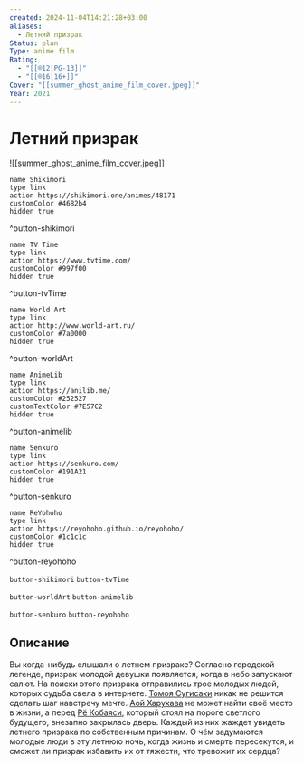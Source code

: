 ```yaml
---
created: 2024-11-04T14:21:28+03:00
aliases:
  - Летний призрак
Status: plan
Type: anime film
Rating:
  - "[[®️12|PG-13]]"
  - "[[®️16|16+]]"
Cover: "[[summer_ghost_anime_film_cover.jpeg]]"
Year: 2021
---
```


# Летний призрак

![[summer_ghost_anime_film_cover.jpeg]]

```button
name Shikimori
type link
action https://shikimori.one/animes/48171
customColor #4682b4
hidden true
```
^button-shikimori

```button
name TV Time
type link
action https://www.tvtime.com/
customColor #997f00
hidden true
```
^button-tvTime

```button
name World Art
type link
action http://www.world-art.ru/
customColor #7a0000
hidden true
```
^button-worldArt

```button
name AnimeLib
type link
action https://anilib.me/
customColor #252527
customTextColor #7E57C2
hidden true
```
^button-animelib

```button
name Senkuro
type link
action https://senkuro.com/
customColor #191A21
hidden true
```
^button-senkuro

```button
name ReYohoho
type link
action https://reyohoho.github.io/reyohoho/
customColor #1c1c1c
hidden true
```
^button-reyohoho

`button-shikimori` `button-tvTime`

`button-worldArt` `button-animelib`

`button-senkuro` `button-reyohoho`

## Описание

Вы когда-нибудь слышали о летнем призраке? Согласно городской легенде, призрак молодой девушки появляется, когда в небо запускают салют. На поиски этого призрака отправились трое молодых людей, которых судьба свела в интернете. [Томоя Сугисаки](https://shikimori.one/characters/199179-tomoya-sugisaki) никак не решится сделать шаг навстречу мечте. [Аой Харукава](https://shikimori.one/characters/199181-aoi-harukawa) не может найти своё место в жизни, а перед [Рё Кобаяси](https://shikimori.one/characters/199180-ryou-kobayashi), который стоял на пороге светлого будущего, внезапно закрылась дверь. Каждый из них жаждет увидеть летнего призрака по собственным причинам. О чём задумаются молодые люди в эту летнюю ночь, когда жизнь и смерть пересекутся, и сможет ли призрак избавить их от тяжести, что тревожит их сердца?
